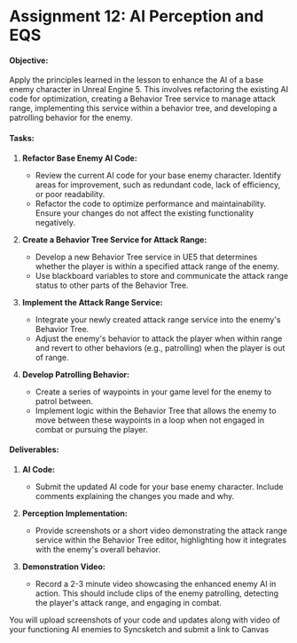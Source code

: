 # Assignment 12: AI Perception and EQS

<h4>Objective:</h4>
<p>Apply the principles learned in the lesson to enhance the AI of a base enemy character in Unreal Engine 5. This involves refactoring the existing AI code for optimization, creating a Behavior Tree service to manage attack range, implementing this service within a behavior tree, and developing a patrolling behavior for the enemy.</p>
<h4>Tasks:</h4>
<ol>
<li>
<p><strong>Refactor Base Enemy AI Code:</strong></p>
<ul>
<li>Review the current AI code for your base enemy character. Identify areas for improvement, such as redundant code, lack of efficiency, or poor readability.</li>
<li>Refactor the code to optimize performance and maintainability. Ensure your changes do not affect the existing functionality negatively.</li>
</ul>
</li>
<li>
<p><strong>Create a Behavior Tree Service for Attack Range:</strong></p>
<ul>
<li>Develop a new Behavior Tree service in UE5 that determines whether the player is within a specified attack range of the enemy.</li>
<li>Use blackboard variables to store and communicate the attack range status to other parts of the Behavior Tree.</li>
</ul>
</li>
<li>
<p><strong>Implement the Attack Range Service:</strong></p>
<ul>
<li>Integrate your newly created attack range service into the enemy's Behavior Tree.</li>
<li>Adjust the enemy's behavior to attack the player when within range and revert to other behaviors (e.g., patrolling) when the player is out of range.</li>
</ul>
</li>
<li>
<p><strong>Develop Patrolling Behavior:</strong></p>
<ul>
<li>Create a series of waypoints in your game level for the enemy to patrol between.</li>
<li>Implement logic within the Behavior Tree that allows the enemy to move between these waypoints in a loop when not engaged in combat or pursuing the player.</li>
</ul>
</li>
</ol>
<h4>Deliverables:</h4>
<ol>
<li>
<p><strong>AI Code:</strong></p>
<ul>
<li>Submit the updated AI code for your base enemy character. Include comments explaining the changes you made and why.</li>
</ul>
</li>
<li>
<p><strong>Perception Implementation:</strong></p>
<ul>
<li>Provide screenshots or a short video demonstrating the attack range service within the Behavior Tree editor, highlighting how it integrates with the enemy's overall behavior.</li>
</ul>
</li>
<li>
<p><strong>Demonstration Video:</strong></p>
<ul>
<li>Record a 2-3 minute video showcasing the enhanced enemy AI in action. This should include clips of the enemy patrolling, detecting the player's attack range, and engaging in combat.</li>
</ul>
</li>
</ol>
<p>You will upload screenshots of your code and updates along with video of your functioning AI enemies to Syncsketch and submit a link to Canvas</p>